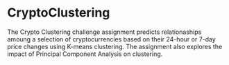 # CryptoClustering
The Crypto Clustering challenge assignment predicts relationaships amoung a selection of cryptocurrencies based on their 24-hour or 7-day price changes using K-means clustering.
The assignment also explores the impact of Principal Component Analysis on clustering.
